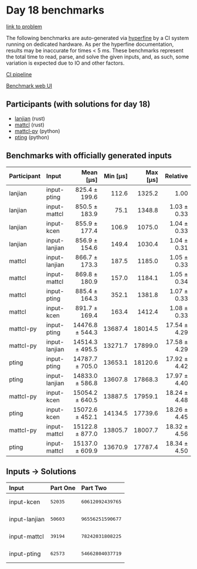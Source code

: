 # Day 18 benchmarks

[link to problem](https://adventofcode.com/2023/day/18)

The following benchmarks are auto-generated via
[hyperfine](https://github.com/sharkdp/hyperfine) by a CI system running on
dedicated hardware. As per the hyperfine documentation, results may be
inaccurate for times < 5 ms. These benchmarks represent the total time to read,
parse, and solve the given inputs, and, as such, some variation is expected due
to IO and other factors.

[CI pipeline](http://ci.papercode.net:8080/teams/main/pipelines/aoc2023)

[Benchmark web UI](https://aoc.ancalagon.black)


## Participants (with solutions for day 18)

- [lanjian](https://github.com/lanjian/aoc-2023) (rust)
- [mattcl](https://github.com/mattcl/aoc2023) (rust)
- [mattcl-py](https://github.com/mattcl/aoc2023-py) (python)
- [pting](https://github.com/pting/aoc2023) (python)


## Benchmarks with officially generated inputs

| Participant | Input | Mean [µs] | Min [µs] | Max [µs] | Relative |
|:---|:---|---:|---:|---:|---:|
| lanjian | input-pting | 825.4 ± 199.6 | 112.6 | 1325.2 | 1.00 |
| lanjian | input-mattcl | 850.5 ± 183.9 | 75.1 | 1348.8 | 1.03 ± 0.33 |
| lanjian | input-kcen | 855.9 ± 177.4 | 106.9 | 1075.0 | 1.04 ± 0.33 |
| lanjian | input-lanjian | 856.9 ± 154.6 | 149.4 | 1030.4 | 1.04 ± 0.31 |
| mattcl | input-lanjian | 866.7 ± 173.3 | 187.5 | 1185.0 | 1.05 ± 0.33 |
| mattcl | input-mattcl | 869.8 ± 180.9 | 157.0 | 1184.1 | 1.05 ± 0.34 |
| mattcl | input-pting | 885.4 ± 164.3 | 352.1 | 1381.8 | 1.07 ± 0.33 |
| mattcl | input-kcen | 891.7 ± 169.4 | 163.4 | 1412.4 | 1.08 ± 0.33 |
| mattcl-py | input-pting | 14476.8 ± 544.3 | 13687.4 | 18014.5 | 17.54 ± 4.29 |
| mattcl-py | input-lanjian | 14514.3 ± 495.5 | 13271.7 | 17899.0 | 17.58 ± 4.29 |
| pting | input-pting | 14787.7 ± 705.0 | 13653.1 | 18120.6 | 17.92 ± 4.42 |
| pting | input-lanjian | 14833.0 ± 586.8 | 13607.8 | 17868.3 | 17.97 ± 4.40 |
| mattcl-py | input-kcen | 15054.2 ± 640.5 | 13887.5 | 17959.1 | 18.24 ± 4.48 |
| pting | input-kcen | 15072.6 ± 452.1 | 14134.5 | 17739.6 | 18.26 ± 4.45 |
| mattcl-py | input-mattcl | 15122.8 ± 877.0 | 13805.7 | 18007.7 | 18.32 ± 4.56 |
| pting | input-mattcl | 15137.0 ± 609.9 | 13670.9 | 17787.4 | 18.34 ± 4.50 |


## Inputs -> Solutions

| Input | Part One | Part Two |
|:---|:---|:---|
|input-kcen|<pre>52035</pre>|<pre>60612092439765</pre>|
|input-lanjian|<pre>50603</pre>|<pre>96556251590677</pre>|
|input-mattcl|<pre>39194</pre>|<pre>78242031808225</pre>|
|input-pting|<pre>62573</pre>|<pre>54662804037719</pre>|